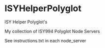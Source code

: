 # ISYHelperPolyglot

ISY Helper Polyglot's

My collection of ISY994 Polyglot Node Servers

See instructions.txt in each node_server
